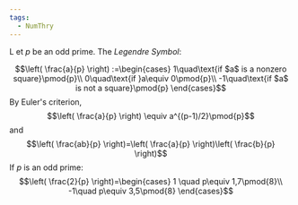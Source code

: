 ```yaml
---
tags:
  - NumThry
---
```

L et $p$ be an odd prime. The *Legendre Symbol*:

$$\left( \frac{a}{p} \right) :=\begin{cases}
1\quad\text{if $a$ is a nonzero square}\pmod{p}\\
0\quad\text{if }a\equiv 0\pmod{p}\\
-1\quad\text{if $a$ is not a square}\pmod{p}
\end{cases}$$
By Euler's criterion, 
$$\left( \frac{a}{p} \right) \equiv a^{(p-1)/2}\pmod{p}$$
and 
$$\left( \frac{ab}{p} \right)=\left( \frac{a}{p} \right)\left( \frac{b}{p} \right)$$
If $p$ is an odd prime:
$$\left( \frac{2}{p} \right)=\begin{cases}
1 \quad p\equiv 1,7\pmod{8}\\
-1\quad p\equiv 3,5\pmod{8}
\end{cases}$$